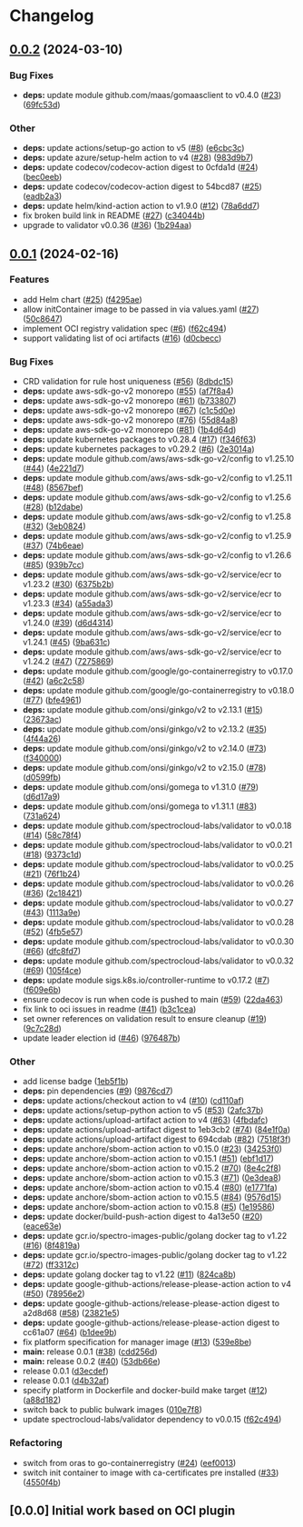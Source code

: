 # Changelog

## [0.0.2](https://github.com/spectrocloud-labs/validator-plugin-maas/compare/v0.0.1...v0.0.2) (2024-03-10)


### Bug Fixes

* **deps:** update module github.com/maas/gomaasclient to v0.4.0 ([#23](https://github.com/spectrocloud-labs/validator-plugin-maas/issues/23)) ([69fc53d](https://github.com/spectrocloud-labs/validator-plugin-maas/commit/69fc53d542893581d3d4df22f9b8706a3ce5f8c2))


### Other

* **deps:** update actions/setup-go action to v5 ([#8](https://github.com/spectrocloud-labs/validator-plugin-maas/issues/8)) ([e6cbc3c](https://github.com/spectrocloud-labs/validator-plugin-maas/commit/e6cbc3c47e5141ccde3d0ff895561ba6c44e9e13))
* **deps:** update azure/setup-helm action to v4 ([#28](https://github.com/spectrocloud-labs/validator-plugin-maas/issues/28)) ([983d9b7](https://github.com/spectrocloud-labs/validator-plugin-maas/commit/983d9b7c1f87815aa07bd5ead9b3972f731080f2))
* **deps:** update codecov/codecov-action digest to 0cfda1d ([#24](https://github.com/spectrocloud-labs/validator-plugin-maas/issues/24)) ([bec0eeb](https://github.com/spectrocloud-labs/validator-plugin-maas/commit/bec0eeb5128da3790967de7dd04ea456976a4ac4))
* **deps:** update codecov/codecov-action digest to 54bcd87 ([#25](https://github.com/spectrocloud-labs/validator-plugin-maas/issues/25)) ([eadb2a3](https://github.com/spectrocloud-labs/validator-plugin-maas/commit/eadb2a31082c0bfc79b091e4d76eed89bf1dab58))
* **deps:** update helm/kind-action action to v1.9.0 ([#12](https://github.com/spectrocloud-labs/validator-plugin-maas/issues/12)) ([78a6dd7](https://github.com/spectrocloud-labs/validator-plugin-maas/commit/78a6dd798ce59cb90842d5505f69f6b020c322f6))
* fix broken build link in README ([#27](https://github.com/spectrocloud-labs/validator-plugin-maas/issues/27)) ([c34044b](https://github.com/spectrocloud-labs/validator-plugin-maas/commit/c34044b58d924de951d6346171201dd9d4d3bf18))
* upgrade to validator v0.0.36 ([#36](https://github.com/spectrocloud-labs/validator-plugin-maas/issues/36)) ([1b294aa](https://github.com/spectrocloud-labs/validator-plugin-maas/commit/1b294aa90a44d96d289346d7ac3570eb75e9b531))

## [0.0.1](https://github.com/spectrocloud-labs/validator-plugin-maas/compare/v0.0.2...v0.0.1) (2024-02-16)


### Features

* add Helm chart ([#25](https://github.com/spectrocloud-labs/validator-plugin-maas/issues/25)) ([f4295ae](https://github.com/spectrocloud-labs/validator-plugin-maas/commit/f4295ae9a509c52763c12ba01458d8d0150b0bae))
* allow initContainer image to be passed in via values.yaml ([#27](https://github.com/spectrocloud-labs/validator-plugin-maas/issues/27)) ([50c8647](https://github.com/spectrocloud-labs/validator-plugin-maas/commit/50c8647f76cc70453b1ec1a5f7e307fcda839235))
* implement OCI registry validation spec ([#6](https://github.com/spectrocloud-labs/validator-plugin-maas/issues/6)) ([f62c494](https://github.com/spectrocloud-labs/validator-plugin-maas/commit/f62c494d3a44bcf99c9d0bccecd1af2b8bc3ae78))
* support validating list of oci artifacts ([#16](https://github.com/spectrocloud-labs/validator-plugin-maas/issues/16)) ([d0cbecc](https://github.com/spectrocloud-labs/validator-plugin-maas/commit/d0cbecc24614a9a6ddf2a34e71e01ce23a313d8c))


### Bug Fixes

* CRD validation for rule host uniqueness ([#56](https://github.com/spectrocloud-labs/validator-plugin-maas/issues/56)) ([8dbdc15](https://github.com/spectrocloud-labs/validator-plugin-maas/commit/8dbdc15a2d23225e94630771d26eab26439c721c))
* **deps:** update aws-sdk-go-v2 monorepo ([#55](https://github.com/spectrocloud-labs/validator-plugin-maas/issues/55)) ([af7f8a4](https://github.com/spectrocloud-labs/validator-plugin-maas/commit/af7f8a47423f262b9d491b9bac7bda3ba8c21ac8))
* **deps:** update aws-sdk-go-v2 monorepo ([#61](https://github.com/spectrocloud-labs/validator-plugin-maas/issues/61)) ([b733807](https://github.com/spectrocloud-labs/validator-plugin-maas/commit/b7338076acaac8d86965a826cc2b27b1c626390b))
* **deps:** update aws-sdk-go-v2 monorepo ([#67](https://github.com/spectrocloud-labs/validator-plugin-maas/issues/67)) ([c1c5d0e](https://github.com/spectrocloud-labs/validator-plugin-maas/commit/c1c5d0e2543c53e4d36c8affb484c0847c6d6275))
* **deps:** update aws-sdk-go-v2 monorepo ([#76](https://github.com/spectrocloud-labs/validator-plugin-maas/issues/76)) ([55d84a8](https://github.com/spectrocloud-labs/validator-plugin-maas/commit/55d84a85bd44a435371068ea0329455332008bee))
* **deps:** update aws-sdk-go-v2 monorepo ([#81](https://github.com/spectrocloud-labs/validator-plugin-maas/issues/81)) ([1b4d64d](https://github.com/spectrocloud-labs/validator-plugin-maas/commit/1b4d64d305faaa6008e29d7d7723f3acf9188029))
* **deps:** update kubernetes packages to v0.28.4 ([#17](https://github.com/spectrocloud-labs/validator-plugin-maas/issues/17)) ([f346f63](https://github.com/spectrocloud-labs/validator-plugin-maas/commit/f346f631c50d2fdc6236603055c792f116c554df))
* **deps:** update kubernetes packages to v0.29.2 ([#6](https://github.com/spectrocloud-labs/validator-plugin-maas/issues/6)) ([2e3014a](https://github.com/spectrocloud-labs/validator-plugin-maas/commit/2e3014a3720ed3476b308c82a89e051226df51f2))
* **deps:** update module github.com/aws/aws-sdk-go-v2/config to v1.25.10 ([#44](https://github.com/spectrocloud-labs/validator-plugin-maas/issues/44)) ([4e221d7](https://github.com/spectrocloud-labs/validator-plugin-maas/commit/4e221d7cd8868c4677a84daaee5e1382c20f3ba5))
* **deps:** update module github.com/aws/aws-sdk-go-v2/config to v1.25.11 ([#48](https://github.com/spectrocloud-labs/validator-plugin-maas/issues/48)) ([8567bef](https://github.com/spectrocloud-labs/validator-plugin-maas/commit/8567bef0cf026b79fb1fff133eb90da9d351d652))
* **deps:** update module github.com/aws/aws-sdk-go-v2/config to v1.25.6 ([#28](https://github.com/spectrocloud-labs/validator-plugin-maas/issues/28)) ([b12dabe](https://github.com/spectrocloud-labs/validator-plugin-maas/commit/b12dabe9730e9e12a48e979f796fde71dbd551a0))
* **deps:** update module github.com/aws/aws-sdk-go-v2/config to v1.25.8 ([#32](https://github.com/spectrocloud-labs/validator-plugin-maas/issues/32)) ([3eb0824](https://github.com/spectrocloud-labs/validator-plugin-maas/commit/3eb08241bd645d73cd50182fd562f941171b4a30))
* **deps:** update module github.com/aws/aws-sdk-go-v2/config to v1.25.9 ([#37](https://github.com/spectrocloud-labs/validator-plugin-maas/issues/37)) ([74b6eae](https://github.com/spectrocloud-labs/validator-plugin-maas/commit/74b6eae6b16df62c9866898b76d0ceaf95edbe4f))
* **deps:** update module github.com/aws/aws-sdk-go-v2/config to v1.26.6 ([#85](https://github.com/spectrocloud-labs/validator-plugin-maas/issues/85)) ([939b7cc](https://github.com/spectrocloud-labs/validator-plugin-maas/commit/939b7ccd1d5ec2d9be9649b9fb0c51f449e57b24))
* **deps:** update module github.com/aws/aws-sdk-go-v2/service/ecr to v1.23.2 ([#30](https://github.com/spectrocloud-labs/validator-plugin-maas/issues/30)) ([6375b2b](https://github.com/spectrocloud-labs/validator-plugin-maas/commit/6375b2bafbdcaa8649691eaba15ba52ec8eb80d9))
* **deps:** update module github.com/aws/aws-sdk-go-v2/service/ecr to v1.23.3 ([#34](https://github.com/spectrocloud-labs/validator-plugin-maas/issues/34)) ([a55ada3](https://github.com/spectrocloud-labs/validator-plugin-maas/commit/a55ada393e0ef05510388a152b4e0a03a573d3d4))
* **deps:** update module github.com/aws/aws-sdk-go-v2/service/ecr to v1.24.0 ([#39](https://github.com/spectrocloud-labs/validator-plugin-maas/issues/39)) ([d6d4314](https://github.com/spectrocloud-labs/validator-plugin-maas/commit/d6d4314c9e21a89c22542f099117bbb7ab20a5e4))
* **deps:** update module github.com/aws/aws-sdk-go-v2/service/ecr to v1.24.1 ([#45](https://github.com/spectrocloud-labs/validator-plugin-maas/issues/45)) ([9ba631c](https://github.com/spectrocloud-labs/validator-plugin-maas/commit/9ba631cc4b624cbfd8941d64b451a61b77392775))
* **deps:** update module github.com/aws/aws-sdk-go-v2/service/ecr to v1.24.2 ([#47](https://github.com/spectrocloud-labs/validator-plugin-maas/issues/47)) ([7275869](https://github.com/spectrocloud-labs/validator-plugin-maas/commit/727586939c110c34c2c60786279356ae40c3131b))
* **deps:** update module github.com/google/go-containerregistry to v0.17.0 ([#42](https://github.com/spectrocloud-labs/validator-plugin-maas/issues/42)) ([a6c2c58](https://github.com/spectrocloud-labs/validator-plugin-maas/commit/a6c2c582ffa74a0c97a87f318f2b763029725037))
* **deps:** update module github.com/google/go-containerregistry to v0.18.0 ([#77](https://github.com/spectrocloud-labs/validator-plugin-maas/issues/77)) ([bfe4961](https://github.com/spectrocloud-labs/validator-plugin-maas/commit/bfe49617b3649e86f50a1062a5b8d923dade8f7c))
* **deps:** update module github.com/onsi/ginkgo/v2 to v2.13.1 ([#15](https://github.com/spectrocloud-labs/validator-plugin-maas/issues/15)) ([23673ac](https://github.com/spectrocloud-labs/validator-plugin-maas/commit/23673ac0092fac7eecc78f7d92c249b385537c39))
* **deps:** update module github.com/onsi/ginkgo/v2 to v2.13.2 ([#35](https://github.com/spectrocloud-labs/validator-plugin-maas/issues/35)) ([4f44a26](https://github.com/spectrocloud-labs/validator-plugin-maas/commit/4f44a26a67d141a8b953cd937d07c1c0482087eb))
* **deps:** update module github.com/onsi/ginkgo/v2 to v2.14.0 ([#73](https://github.com/spectrocloud-labs/validator-plugin-maas/issues/73)) ([f340000](https://github.com/spectrocloud-labs/validator-plugin-maas/commit/f34000094b81b712a86ced4b28b21aa2c7d295d9))
* **deps:** update module github.com/onsi/ginkgo/v2 to v2.15.0 ([#78](https://github.com/spectrocloud-labs/validator-plugin-maas/issues/78)) ([d0599fb](https://github.com/spectrocloud-labs/validator-plugin-maas/commit/d0599fbd0facae1048feedfabb037d564c37fc72))
* **deps:** update module github.com/onsi/gomega to v1.31.0 ([#79](https://github.com/spectrocloud-labs/validator-plugin-maas/issues/79)) ([d6d17a9](https://github.com/spectrocloud-labs/validator-plugin-maas/commit/d6d17a92de92d9167533b354f3f5bacac5ab033c))
* **deps:** update module github.com/onsi/gomega to v1.31.1 ([#83](https://github.com/spectrocloud-labs/validator-plugin-maas/issues/83)) ([731a624](https://github.com/spectrocloud-labs/validator-plugin-maas/commit/731a6241b95df5dea83a8bac65b93801ebf3c25c))
* **deps:** update module github.com/spectrocloud-labs/validator to v0.0.18 ([#14](https://github.com/spectrocloud-labs/validator-plugin-maas/issues/14)) ([58c78f4](https://github.com/spectrocloud-labs/validator-plugin-maas/commit/58c78f43a7f21d8d22381042ea73fbe5f3b7f0d0))
* **deps:** update module github.com/spectrocloud-labs/validator to v0.0.21 ([#18](https://github.com/spectrocloud-labs/validator-plugin-maas/issues/18)) ([9373c1d](https://github.com/spectrocloud-labs/validator-plugin-maas/commit/9373c1d3541397948eca4a93df61c3a628661b56))
* **deps:** update module github.com/spectrocloud-labs/validator to v0.0.25 ([#21](https://github.com/spectrocloud-labs/validator-plugin-maas/issues/21)) ([76f1b24](https://github.com/spectrocloud-labs/validator-plugin-maas/commit/76f1b247a7bf69d990a0539e8ec73260cfe7ad5a))
* **deps:** update module github.com/spectrocloud-labs/validator to v0.0.26 ([#36](https://github.com/spectrocloud-labs/validator-plugin-maas/issues/36)) ([2c18421](https://github.com/spectrocloud-labs/validator-plugin-maas/commit/2c184212663c4ac97048b50fb2399f163f519036))
* **deps:** update module github.com/spectrocloud-labs/validator to v0.0.27 ([#43](https://github.com/spectrocloud-labs/validator-plugin-maas/issues/43)) ([1113a9e](https://github.com/spectrocloud-labs/validator-plugin-maas/commit/1113a9ea320a34de327970093542681998959669))
* **deps:** update module github.com/spectrocloud-labs/validator to v0.0.28 ([#52](https://github.com/spectrocloud-labs/validator-plugin-maas/issues/52)) ([4fb5e57](https://github.com/spectrocloud-labs/validator-plugin-maas/commit/4fb5e57a0065602ef699b03c6c72928d246dbfb0))
* **deps:** update module github.com/spectrocloud-labs/validator to v0.0.30 ([#66](https://github.com/spectrocloud-labs/validator-plugin-maas/issues/66)) ([dfc8fd7](https://github.com/spectrocloud-labs/validator-plugin-maas/commit/dfc8fd7eeddd644eec71ebc9402940f6bfbc8b98))
* **deps:** update module github.com/spectrocloud-labs/validator to v0.0.32 ([#69](https://github.com/spectrocloud-labs/validator-plugin-maas/issues/69)) ([105f4ce](https://github.com/spectrocloud-labs/validator-plugin-maas/commit/105f4ce027834c243998926dbd2c2df7646daf43))
* **deps:** update module sigs.k8s.io/controller-runtime to v0.17.2 ([#7](https://github.com/spectrocloud-labs/validator-plugin-maas/issues/7)) ([f609e6b](https://github.com/spectrocloud-labs/validator-plugin-maas/commit/f609e6b01d08fd496f40b54094f0415992e04d06))
* ensure codecov is run when code is pushed to main ([#59](https://github.com/spectrocloud-labs/validator-plugin-maas/issues/59)) ([22da463](https://github.com/spectrocloud-labs/validator-plugin-maas/commit/22da46306fc2d96f6aa10baaad0ff347a4ceb139))
* fix link to oci issues in readme ([#41](https://github.com/spectrocloud-labs/validator-plugin-maas/issues/41)) ([b3c1cea](https://github.com/spectrocloud-labs/validator-plugin-maas/commit/b3c1cea77e46bab05727be8bca15b85f2687c6e4))
* set owner references on validation result to ensure cleanup ([#19](https://github.com/spectrocloud-labs/validator-plugin-maas/issues/19)) ([9c7c28d](https://github.com/spectrocloud-labs/validator-plugin-maas/commit/9c7c28d1e69b9488263537e48415818826d96ebf))
* update leader election id ([#46](https://github.com/spectrocloud-labs/validator-plugin-maas/issues/46)) ([976487b](https://github.com/spectrocloud-labs/validator-plugin-maas/commit/976487bfe8edaebe638d3cf067f787d5ec2385b0))


### Other

* add license badge ([1eb5f1b](https://github.com/spectrocloud-labs/validator-plugin-maas/commit/1eb5f1b2ceafc7656816f42b4f51c11ad0057aba))
* **deps:** pin dependencies ([#9](https://github.com/spectrocloud-labs/validator-plugin-maas/issues/9)) ([9876cd7](https://github.com/spectrocloud-labs/validator-plugin-maas/commit/9876cd701be178016231d02661a78db1f2f48c85))
* **deps:** update actions/checkout action to v4 ([#10](https://github.com/spectrocloud-labs/validator-plugin-maas/issues/10)) ([cd110af](https://github.com/spectrocloud-labs/validator-plugin-maas/commit/cd110af99d4eed651d89dabe5565bcedcb3f4c35))
* **deps:** update actions/setup-python action to v5 ([#53](https://github.com/spectrocloud-labs/validator-plugin-maas/issues/53)) ([2afc37b](https://github.com/spectrocloud-labs/validator-plugin-maas/commit/2afc37bda4e3f6e0e23ab57938f33af4ada2cd59))
* **deps:** update actions/upload-artifact action to v4 ([#63](https://github.com/spectrocloud-labs/validator-plugin-maas/issues/63)) ([4fbdafc](https://github.com/spectrocloud-labs/validator-plugin-maas/commit/4fbdafc6dbe48a19049667f02860815b469c83fe))
* **deps:** update actions/upload-artifact digest to 1eb3cb2 ([#74](https://github.com/spectrocloud-labs/validator-plugin-maas/issues/74)) ([84e1f0a](https://github.com/spectrocloud-labs/validator-plugin-maas/commit/84e1f0a1cc3a1b51785277c2333125c14ead1c2f))
* **deps:** update actions/upload-artifact digest to 694cdab ([#82](https://github.com/spectrocloud-labs/validator-plugin-maas/issues/82)) ([7518f3f](https://github.com/spectrocloud-labs/validator-plugin-maas/commit/7518f3f94357116c9998423da3c5efaae4d8da5e))
* **deps:** update anchore/sbom-action action to v0.15.0 ([#23](https://github.com/spectrocloud-labs/validator-plugin-maas/issues/23)) ([34253f0](https://github.com/spectrocloud-labs/validator-plugin-maas/commit/34253f03e491ebecc0ce8631d56558cc16bb4b82))
* **deps:** update anchore/sbom-action action to v0.15.1 ([#51](https://github.com/spectrocloud-labs/validator-plugin-maas/issues/51)) ([ebf1d17](https://github.com/spectrocloud-labs/validator-plugin-maas/commit/ebf1d1770babd60e53a642041fe5d026f56c8838))
* **deps:** update anchore/sbom-action action to v0.15.2 ([#70](https://github.com/spectrocloud-labs/validator-plugin-maas/issues/70)) ([8e4c2f8](https://github.com/spectrocloud-labs/validator-plugin-maas/commit/8e4c2f82ffde501af505b08404a65927754b859d))
* **deps:** update anchore/sbom-action action to v0.15.3 ([#71](https://github.com/spectrocloud-labs/validator-plugin-maas/issues/71)) ([0e3dea8](https://github.com/spectrocloud-labs/validator-plugin-maas/commit/0e3dea878db1a962d81e11effd0737fb30d95eaf))
* **deps:** update anchore/sbom-action action to v0.15.4 ([#80](https://github.com/spectrocloud-labs/validator-plugin-maas/issues/80)) ([e1771fa](https://github.com/spectrocloud-labs/validator-plugin-maas/commit/e1771fa7d145004931095b3c68ff9ce424b388cc))
* **deps:** update anchore/sbom-action action to v0.15.5 ([#84](https://github.com/spectrocloud-labs/validator-plugin-maas/issues/84)) ([9576d15](https://github.com/spectrocloud-labs/validator-plugin-maas/commit/9576d15e3ac41592bb54d660e0fbdad655bb1439))
* **deps:** update anchore/sbom-action action to v0.15.8 ([#5](https://github.com/spectrocloud-labs/validator-plugin-maas/issues/5)) ([1e19586](https://github.com/spectrocloud-labs/validator-plugin-maas/commit/1e19586dfb7a04df2ceb1c0fb2237ba0b2cfe1b7))
* **deps:** update docker/build-push-action digest to 4a13e50 ([#20](https://github.com/spectrocloud-labs/validator-plugin-maas/issues/20)) ([eace63e](https://github.com/spectrocloud-labs/validator-plugin-maas/commit/eace63e7d49fc14c8d1f8d0427bd11039bef140d))
* **deps:** update gcr.io/spectro-images-public/golang docker tag to v1.22 ([#16](https://github.com/spectrocloud-labs/validator-plugin-maas/issues/16)) ([8f4819a](https://github.com/spectrocloud-labs/validator-plugin-maas/commit/8f4819ad4d3e4dd64dfcdaf4b4c2d46c56b784f8))
* **deps:** update gcr.io/spectro-images-public/golang docker tag to v1.22 ([#72](https://github.com/spectrocloud-labs/validator-plugin-maas/issues/72)) ([ff3312c](https://github.com/spectrocloud-labs/validator-plugin-maas/commit/ff3312cd60da5cdb3aa0ee73ad1903ba5dff9a3c))
* **deps:** update golang docker tag to v1.22 ([#11](https://github.com/spectrocloud-labs/validator-plugin-maas/issues/11)) ([824ca8b](https://github.com/spectrocloud-labs/validator-plugin-maas/commit/824ca8b9fa48007f6835097f5d59948d873a889e))
* **deps:** update google-github-actions/release-please-action action to v4 ([#50](https://github.com/spectrocloud-labs/validator-plugin-maas/issues/50)) ([78956e2](https://github.com/spectrocloud-labs/validator-plugin-maas/commit/78956e209a28d7cb4d756e360ecad096c3c48576))
* **deps:** update google-github-actions/release-please-action digest to a2d8d68 ([#58](https://github.com/spectrocloud-labs/validator-plugin-maas/issues/58)) ([23821e5](https://github.com/spectrocloud-labs/validator-plugin-maas/commit/23821e5a4388b5e519383c385ab24e75f9210893))
* **deps:** update google-github-actions/release-please-action digest to cc61a07 ([#64](https://github.com/spectrocloud-labs/validator-plugin-maas/issues/64)) ([b1dee9b](https://github.com/spectrocloud-labs/validator-plugin-maas/commit/b1dee9bf69fd3ed5114a8c330711c69eec0ce913))
* fix platform specification for manager image ([#13](https://github.com/spectrocloud-labs/validator-plugin-maas/issues/13)) ([539e8be](https://github.com/spectrocloud-labs/validator-plugin-maas/commit/539e8be372a623125d1ed04e602833c59acddd93))
* **main:** release 0.0.1 ([#38](https://github.com/spectrocloud-labs/validator-plugin-maas/issues/38)) ([cdd256d](https://github.com/spectrocloud-labs/validator-plugin-maas/commit/cdd256db984995f939981fc70514a1953d829415))
* **main:** release 0.0.2 ([#40](https://github.com/spectrocloud-labs/validator-plugin-maas/issues/40)) ([53db66e](https://github.com/spectrocloud-labs/validator-plugin-maas/commit/53db66e0c57a76b063011e7349c326fdd855fb74))
* release 0.0.1 ([d3ecdef](https://github.com/spectrocloud-labs/validator-plugin-maas/commit/d3ecdef9321650d8e947e058a2967d622bf0dad6))
* release 0.0.1 ([d4b32af](https://github.com/spectrocloud-labs/validator-plugin-maas/commit/d4b32afa1737b2ca4dc39e907bbb4bee871e15fc))
* specify platform in Dockerfile and docker-build make target ([#12](https://github.com/spectrocloud-labs/validator-plugin-maas/issues/12)) ([a88d182](https://github.com/spectrocloud-labs/validator-plugin-maas/commit/a88d1820503bdfc6c2f99690db2a0bcd6befc5dc))
* switch back to public bulwark images ([010e7f8](https://github.com/spectrocloud-labs/validator-plugin-maas/commit/010e7f842a54cb0f9e0f572618007ad85009f766))
* update spectrocloud-labs/validator dependency to v0.0.15 ([f62c494](https://github.com/spectrocloud-labs/validator-plugin-maas/commit/f62c494d3a44bcf99c9d0bccecd1af2b8bc3ae78))


### Refactoring

* switch from oras to go-containerregistry ([#24](https://github.com/spectrocloud-labs/validator-plugin-maas/issues/24)) ([eef0013](https://github.com/spectrocloud-labs/validator-plugin-maas/commit/eef0013a7d1072f55bb3356304f287ad1cc61ff4))
* switch init container to image with ca-certificates pre installed ([#33](https://github.com/spectrocloud-labs/validator-plugin-maas/issues/33)) ([4550f4b](https://github.com/spectrocloud-labs/validator-plugin-maas/commit/4550f4bedb9807d8578fcc56d7fc4e3309cd6d8b))

## [0.0.0] Initial work based on OCI plugin
